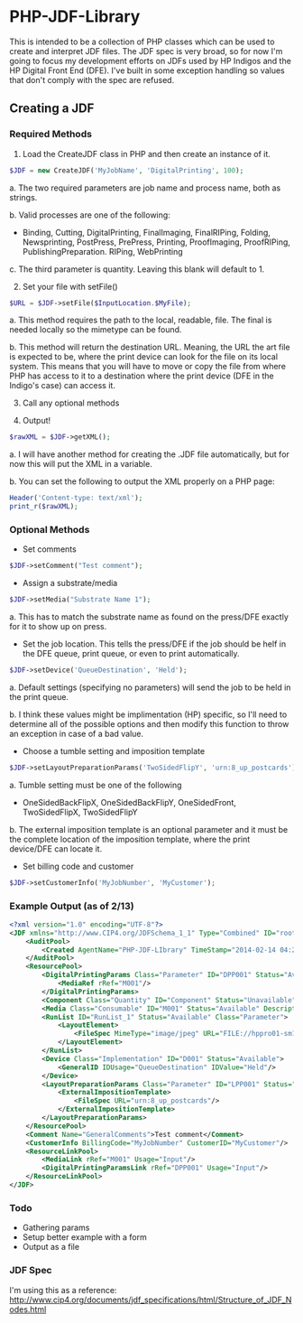 # PHP-JDF-Library

This is intended to be a collection of PHP classes which can be used to create and interpret JDF files. The JDF spec is very broad, so for now I'm going to focus my development efforts on JDFs used by HP Indigos and the HP Digital Front End (DFE). I've built in some exception handling so values that don't comply with the spec are refused.

## Creating a JDF
### Required Methods

1. Load the CreateJDF class in PHP and then create an instance of it.
 ```php
 $JDF = new CreateJDF('MyJobName', 'DigitalPrinting', 100);
 ```
 a. The two required parameters are job name and process name, both as strings.

 b. Valid processes are one of the following:
  - Binding, Cutting, DigitalPrinting, FinalImaging, FinalRIPing, Folding, Newsprinting, PostPress, PrePress, Printing, ProofImaging, ProofRIPing, PublishingPreparation. RIPing, WebPrinting

 c. The third parameter is quantity. Leaving this blank will default to 1.

2. Set your file with setFile()
 ```php
 $URL = $JDF->setFile($InputLocation.$MyFile);
 ```
 a. This method requires the path to the local, readable, file. The final is needed locally so the mimetype can be found.
 
 b. This method will return the destination URL. Meaning, the URL the art file is expected to be, where the print device can look for the file on its local system. This means that you will have to move or copy the file from where PHP has access to it to a destination where the print device (DFE in the Indigo's case) can access it.

3. Call any optional methods

4. Output! 
 ```php
 $rawXML = $JDF->getXML();
 ```
 a. I will have another method for creating the .JDF file automatically, but for now this will put the XML in a variable.
 
 b. You can set the following to output the XML properly on a PHP page:
 
 ```php
 Header('Content-type: text/xml');
 print_r($rawXML);
 ```

### Optional Methods

- Set comments

 ```php
 $JDF->setComment("Test comment");
 ```
 
- Assign a substrate/media
 ```php
 $JDF->setMedia("Substrate Name 1");
 ```
 a. This has to match the substrate name as found on the press/DFE exactly for it to show up on press.
 
- Set the job location. This tells the press/DFE if the job should be helf in the DFE queue, print queue, or even to print automatically. 

 ```php
 $JDF->setDevice('QueueDestination', 'Held');
 ```
 a. Default settings (specifying no parameters) will send the job to be held in the print queue.
 
 b. I think these values might be implimentation (HP) specific, so I'll need to determine all of the possible options and then modify this function to throw an exception in case of a bad value.
 
- Choose a tumble setting and imposition template

 ```php
 $JDF->setLayoutPreparationParams('TwoSidedFlipY', 'urn:8_up_postcards');
 ```
 a. Tumble setting must be one of the following
 
  - OneSidedBackFlipX, OneSidedBackFlipY, OneSidedFront, TwoSidedFlipX, TwoSidedFlipY
 
 b. The external imposition template is an optional parameter and it must be the complete location of the imposition template, where the print device/DFE can locate it.
 
- Set billing code and customer
 ```php
 $JDF->setCustomerInfo('MyJobNumber', 'MyCustomer');
 ```

### Example Output (as of 2/13)
```xml
<?xml version="1.0" encoding="UTF-8"?>
<JDF xmlns="http://www.CIP4.org/JDFSchema_1_1" Type="Combined" ID="rootNodeId" Status="Waiting" JobPartID="000.cdp.797" Version="1.3" Types="DigitalPrinting" DescriptiveName="MyTestJDF">
	<AuditPool>
		<Created AgentName="PHP-JDF-LIbrary" TimeStamp="2014-02-14 04:29:33"/>
	</AuditPool>
	<ResourcePool>
		<DigitalPrintingParams Class="Parameter" ID="DPP001" Status="Available">
			<MediaRef rRef="M001"/>
		</DigitalPrintingParams>
		<Component Class="Quantity" ID="Component" Status="Unavailable" ComponentType="FinalProduct"/>
		<Media Class="Consumable" ID="M001" Status="Available" DescriptiveName="Substrate Name 1"/>
		<RunList ID="RunList_1" Status="Available" Class="Parameter">
			<LayoutElement>
				<FileSpec MimeType="image/jpeg" URL="FILE://hppro01-sm1/Jobs/example_image.jpg"/>
			</LayoutElement>
		</RunList>
		<Device Class="Implementation" ID="D001" Status="Available">
			<GeneralID IDUsage="QueueDestination" IDValue="Held"/>
		</Device>
		<LayoutPreparationParams Class="Parameter" ID="LPP001" Status="Available" Sides="TwoSidedFlipY">
			<ExternalImpositionTemplate>
				<FileSpec URL="urn:8_up_postcards"/>
			</ExternalImpositionTemplate>
		</LayoutPreparationParams>
	</ResourcePool>
	<Comment Name="GeneralComments">Test comment</Comment>
	<CustomerInfo BillingCode="MyJobNumber" CustomerID="MyCustomer"/>
	<ResourceLinkPool>
		<MediaLink rRef="M001" Usage="Input"/>
		<DigitalPrintingParamsLink rRef="DPP001" Usage="Input"/>
	</ResourceLinkPool>
</JDF>
```
### Todo
- Gathering params
- Setup better example with a form
- Output as a file

### JDF Spec
I'm using this as a reference: http://www.cip4.org/documents/jdf_specifications/html/Structure_of_JDF_Nodes.html
